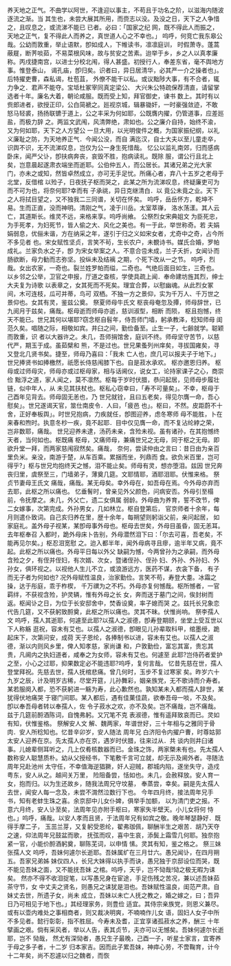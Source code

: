 <!-- { "loadSidebar": true } -->
养天地之正气。不曲学以阿世，不逢迎以事主，不苟且于功名之阶，以滋海内随波逐流之渐。当
其生也，未尝大展其所用，而赍志以没。及没之日，天下之人争惜之，且叹息之，或流涕不能已
已者。必曰：「国家之纪
网，既不得此人而振之，天地之正气，复不得此人而养之，真世道人心之不幸也。」
呜呼，何竞亡我东皋公哉。公幼而敦重，举止语默，卽如成人，下帷读书，凛凛庭训，
时假萧寺。蓬蒿蔽屣，断荠啖茹，不易菜根风味，故与贫安之苦素。迨举于乡，乡之人以真孝廉
称。丙戌捷南宫，以进士分校北闱，得人甚盛。初授行人，奉差东省，毫不舆地方事。惟登泰山，
谒孔庙，卽归矣。识者曰，异日居清华，必其严一介之操者也」。后特擢吏曹，森私谒，杜苞苴，
外僚不能干以私。或议黜陟大事，有不合者，辄力争之．君声不能夺。宝坻杜冢宰同真定梁公、
大兴朱公特疏保荐清直，请留掌选者十年。廉名大着，朝论咸服。既而受上知，拜官御史，谏书
数上。其时有以赀郎进者，欲授正印，公白简褫之。廵视京城，辑暴锄奸，一时豪强敛迹，不敢
怒马轻裘，扬扬联镳于道上，公之丰采为何如耶，公既膺内擢，仍管道事，应差廵盐，而极力辞
之。两监文武闱，风清弊绝，肃如也。公之廉介自持，始终不渝，又为何如耶，天下之人方望公
一旦大用，以光明俊件之概，为国家振纪纲，以礼义廉耻之防，为天地养正气．今闻公没，而自
满迄汉，自士大夫以至儿童走卒，识舆不识，无不流涕叹息，岂仅为公一身生死惜哉。
忆公以监礼南郊，归而感病卧床，闻严父讣，卽扶病奔丧，哀毁不胜，抱病读礼。既除
服，谓公行且北上矣，岂意晨起遂肃衣端坐而逝耶。公伯仲五人，而公居长。其诸兄弟之光大家
门，亦未之或知，然皆卓然成立，亦可无手足忧。所痛心者，弃八十五岁之老母于北堂，反借棺
以殓子，日夜抚子枢而哭之，此某之所为流涕叹息，终疑廉吏可为而不可为也，将奈何耶?幸而有
子承祧，异日克继清白．以
竟公未竟之业。天下之人将拭目望之，又不独我二三同谱，关切在怀矣。
呜呼，岳岳怀方，乾坤不易。生而正直，没而神明。清刚之气，凌于川岳。太室萃嵂，
洛水荡漾。其人云亡，其道斯长。维灵不远，来格来享。呜呼尚飨。
公祭烈女宋典姐文
为臣死忠，为手死孝，为妇死节，皆人偷之大、风化之美也。有一于此，举世称奇。若
夫娟娟弱息，优俪未谐，方在纳采之年，遂引于归之义如宋女者，尤奇中之奇，占今所不多见者
也。宋女赋性坚贞，言笑不茍，生长农户，未覩诗书。媒氏合婚，罗帕成礼。兰家负水之子，卽
为宋女举案之人。不意合卺未成，兰子夭折，女闻讣而肠欲断，母力勧而志弥坚。投纵未及结褵
之期，个死下改从一之节。
呜呼，烈哉。女出农家，一奇也。裂兰姓罗帕而缢，二奇也。气绝后面目如生，三奇也。
以乡邻之公举，卫官之申报，厅道之查核，学使具疏上闻．奉命建坊旌其烈，绅士大夫复为诗歌
以表章之，女其死而不死矣。理宜合葬，以慰幽魂。从此烈女冢间，木可连枝，瓜可并蒂，鸟可
双栖。不独一方之景仰，实为千万人、千万世之景仰也。女其有灵，鉴兹公奠。
祭夏师母牛氏文
枢丧母奄忽及撢，师母辞世，已九阅月于兹矣，痛哉。枢母逝而师母亦逝，慈训淑型，相断
而陨，
枢且抱憾，终天不能已。世兄其何以堪耶?窃念枢自髫年，侍吾师门墙，躬承教泽，稔知师母
闺范久矣。唱随之际，相敬如宾。井臼之间，勤俭备至。止生一子，七齢就学。聪颖而敦重，识
者以大器许之。未几，吾师捐馆舍，庭训不终。师母坚守苦节，以慈代严，期玉于成。虽茹檗和
熊，不是过也。世兄果蚤列州庠矣，寻拔国雍矣，寻又登北几贤书矣。捷至，师母乃喜曰：「我未
亡人也，庶几可以报夫子于地下。」世兄捧贤书如捧檄然，祇愿长侍慈闱膝下也。自是菽水承欢。
枢亦邀恩归养。
枢母或过师母灾，师母亦或过枢母家，相与话阃仪，说女工，论持家课子之心，商崇俭
黜浮之道，家人闻之，莫不凛然。枢每于岁时伏腊，恭问起居，见师母步履壮链，似中年人，从
未见其扶杖也。枢私心窃幸曰，「寿不可量矣」。不幸，枢母于己酉年见背去。师母固无恙也，乃
世兄就铨，且曰五老矣，得见尔膺一命，吾心慰矣」。世兄遂谒天官，筮仕南皮令．人曰，「疲邑
也」。枢曰，不然。皮距蔚不十舍，正好奉板舆」。时世兄抱病，力疾就任，卽图迎养，虑冬寒师
母不能胜，卜在来春和煦时。执意冬杪一疾，竟不起耶．目中仅见膺一命，而不复沾纶綍之荣，
岂非数耶，痛哉。
世兄迎养未逮，汤药未亲，含殓未视。虽有诸孙，在其抱憾终天者，当何如也。枢既痛
枢母，又痛师母，兼痛世兄之无母，同于枢之无母。即欲升堂一拜，而两家慈闱寂然矣。痛哉，
奈何，尝读仲由之言曰：昔日由为亲百里负米。亲没，南游于楚，从车百乘。累捆而坐，列鼎而
食。欲负米百里，岂可得乎?」枢与世兄均抱终天之憾，泪不能止矣。师母有灵，想亦堕泪。兹因
世兄奔丧归里，虞祭至三，门墙弟子，薄奠几筵。文耶情耶，酒耶泪耶。伏惟来格。
祭贞节妻母王氏文
痛哉，痛哉。某无母矣。幸外母在，如吾母在焉。今外母亦弃而去耶，此枢之所以痛也。
忆垂鬌时，曾亲见外父颜色，问病安否。外母引至榻前，令抚摩之。未几，外父亡，遗二女俱属
弱龄。外母曲为养育，誓不改节，俾二女嫁事，次第完成。外孙男女，几如林立。枢自登第后，
官京师者十余年，每月则遣仆致词。自己亥归养在里，歴十余年，每朔望则躬诣父前，亲问起居，
如家庭礼。盖外母子视某，某卽母事外母也。枢母去世矣，外母目虽昏，固无恙耳。去年枢奉召
入都时，跪外母床卜告别，外母潜然泪下曰：「尔去可喜，吾老矣，不能再见尔矣。」枢忍泪宽慰
之。迨入都半年，闻外母病寻且瘳，逾半年又病，竟不起。此枢之所以痛也。外母平日每以外父
缺嗣为憾，今两曾孙为之承嗣，而外母含殓之夕，有侄并侄妇，有次婿、次女，暨诸侄孙、侄孙
妇、外孙、外孙妇、外孙女，俱环视之。以视他人生儿不立，或浪游远方，医药不谋，衣衾下备，
有子而无子者为何如也?
况外母赋性温良，治家勤俭。言笑不苟，寿登大耋。冰霜之操，达于彤庭，乖于柞楔，
千万禩为之不朽。外母亦复何憾哉。枢所憾者，一官羁绊，不获视含殓，护灵辆，惟有外母之长
女，奔而送于墓门之间，俟封树而返。枢闻讣之日，为位于长安邸舍中，焚香设奠，率子媳而哭
之。兹托长兄象恋代告几筵，又不获躬致酹奠，此枢之所以痛也。灵其不昧。伏惟尚响。
祭李孺人文
呜呼，孺人其逝耶，何遽至此耶?以孺人之淑德，卽寿登期颐，坐堂上受互世以下人称觞
逛祝，容未有艾也。以孺人之淑德，卽眼见儿孙辈取科甲，绾墨绶，跪起床下，次第问安，成荷
天子恩纶，各捧制书以进，容未有艾也。以孺人之淑德，渐以内则风乡里，俾人知孝慈，家尚谦
和，户敦勤俭，富忘其富，贵忘其贵，凡阃内之执妇道者，咸奉之为女师，容未有艾也。何遽至
此耶?岂侍药者爱护之至，小心之过耶，抑果数定必不能违耶?呜呼，复何言哉。
忆昔先慈在世，孺人登堂拜祝。先慈去世，孺人抚棺悲痛。曾几何时，玉步不复过寒家
矣。昨岁六十九岁之辰，计及明岁古稀，尽堂开筵，儿孙舞彩，姻亲族党，无不歌诗而介寿者。
某若服阕入都，恐不获躬进一觞为寿，此心歉然也。孰知某未入都而孺人辞世，某犹得伏地痛哭
于寝门间耶。某入都后，遇有佳菓佳蔬，欲奉吾母一啖，不及矣。卽以奉吾母者转以奉孺人，佐
令子菽水之欢，亦不及矣。岂不痛哉，岂不痛哉。兹于几筵前酹酒陈词，自愧弗躬。又冗笔不克
表淑德，惟有遥拜致哀而已。灵如有知，伏惟鉴格。
祭解安人文
解、魏两家，年谱世好，三十年相与之雅同于骨肉．安人所稔知也。忆昔辛卯岁，安人随法
周年兄
白济阳令内擢户曹，时尊姑郭太安人迎养在京。先太孺人亦在京，遇岁时伏腊，往来过从．共
谈内则井臼诸事。儿媳辈侧耳听之，几上仅肴核数器而已。金珠之饰，两家槩未有也。先太孺人
数称安人聪慧质朴。幼从父授经书，下笔敷千言可立就，却无示及阃外者。寻随法周年兄赴池州
太守任，不幸值海逆猖獗，奸人迎贼，郡城内陷，遂坐失守，造戍粤东，安人从之。越间关万里，
险阻备尝，恬如也。未几，会赦释放。安人育一女，抱而归。以为生还故乡，随我法周兄守坟墓，
奉蒸尝，幸矣。嗣是先太孺人去世，闻安人每一念及，未尝不潸然泣数行下也。
今年四月终，接法周年兄手书，知有老蚌生珠之喜。余京邸中儿女仆婢，俱举手加额，
以为清门吏之报。不意六月终，安人讣至矣，法周年见亦附手枢曰，寒家失半壁天。小儿女将何
恃也。」呜呼，痛哉。以安人孝而且贤，于法周年兄有如宾之敬。晚年琴瑟静好．既得手摩二子，
玉茁兰芽，又复躬受恩纶，翟弗珈佩，聊酬半生之艰苦．胡乃天夺之速，仰法周年兄鼓盆而歌，
抚弦而叹，喜中生哀，添鬓上霜雪几何耶。独奈抱紧一官，小能价酹酒躬奠，聊陈芜词，以申情
愫。灵其有知，鉴之格之。
祭三妹张孺人文
呜呼，吾妹何遽尔长逝耶。吾妹属纩在三月廿六。愚兄闻讣，在四月朔五。吾家兄弟姊
妹仅四人，长兄大妹得以执手而诀，愚兄独于京邸设位而哭，既不能见吾妹之面，又不能抚吾妹
之棺。呜呼，天乎，岂不恸哉!恸之极无暇为诔矣。
然亦不得不收泪捉笔，以写愚兄身在宦途，手足伤残之苦况，兼以述吾妹茹茶守节，女
中丈夫之贤名，则愚兄之诔犹是泪也。吾妹赋性温良，闺范严肃。自妹丈去世，所遗子女，尚未
成立，吾妹以未亡人抚之教之，婚之嫁之，曰；吾异日乃可相见于地下也。」其经理家务，则豊俭
适宜。其侍宗亲族党，则恩义兼尽。或有以壶内难处之事相商者，则又裁决明爽，不喃喃作儿女
语，固妇人女子中所不多见者。懿行彰彰，指不胜屈。今寿未及耆，正宜享诸孤菽水之养，酬三
十年擘画之艰。倘有采风者，举以人告，表其贞节，夫亦可以无憾矣。吾妹何遽尔长逝耶，岂不
恸哉，
然尤有深恸者，愚兄生子最晚，己酉一子，听星士家言，宜寄养于母之多子者，十二岁
归本家吉。因而此子累吾妹，神瘁心劳，不啻鞠育，计今十二年矣，尚不忍遽以归之魏者，而恢
